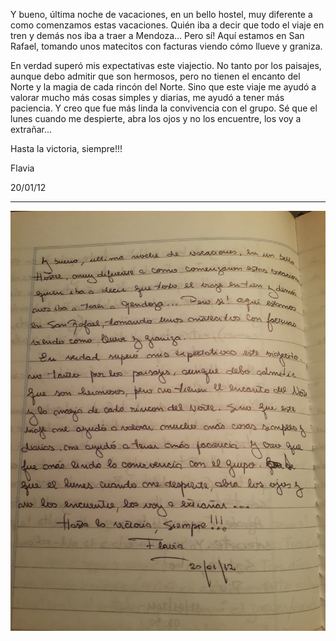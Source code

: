 Y bueno, última noche de vacaciones, en un bello hostel, muy diferente a como comenzamos estas vacaciones. Quién iba a decir que todo el viaje en tren y demás nos iba a traer a Mendoza... Pero sí! Aquí estamos en San Rafael, tomando unos matecitos con facturas viendo cómo llueve y graniza.

En verdad superó mis expectativas este viajectio. No tanto por los paisajes, aunque debo admitir que son hermosos, pero no tienen el encanto del Norte y la magia de cada rincón del Norte. Sino que este viaje me ayudó a valorar mucho más cosas simples y diarias, me ayudó a tener más paciencia. Y creo que fue más linda la convivencia con el grupo. Sé que el lunes cuando me despierte, abra los ojos y no los encuentre, los voy a extrañar...

Hasta la victoria, siempre!!!

Flavia

20/01/12

----

![Foto del texto](./images/2012-01-20-flavia.jpg)

